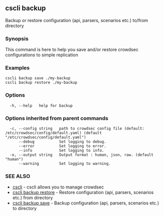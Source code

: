 ## cscli backup

Backup or restore configuration (api, parsers, scenarios etc.) to/from directory

### Synopsis

This command is here to help you save and/or restore crowdsec configurations to simple replication

### Examples

```
cscli backup save ./my-backup
cscli backup restore ./my-backup
```

### Options

```
  -h, --help   help for backup
```

### Options inherited from parent commands

```
  -c, --config string   path to crowdsec config file (default: /etc/crowdsec/config/default.yaml) (default "/etc/crowdsec/config/default.yaml")
      --debug           Set logging to debug.
      --error           Set logging to error.
      --info            Set logging to info.
  -o, --output string   Output format : human, json, raw. (default "human")
      --warning         Set logging to warning.
```

### SEE ALSO

* [cscli](cscli.md)	 - cscli allows you to manage crowdsec
* [cscli backup restore](cscli_backup_restore.md)	 - Restore configuration (api, parsers, scenarios etc.) from directory
* [cscli backup save](cscli_backup_save.md)	 - Backup configuration (api, parsers, scenarios etc.) to directory


